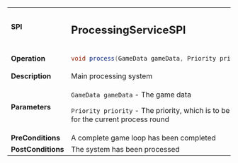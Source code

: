 <table>
<tbody>
<tr>
<td><strong>SPI</strong></td>
<td><h2>ProcessingServiceSPI</h2></td>
</tr>
<tr>
<td><Strong>Operation</strong></td>
    <td>

```java
void process(GameData gameData, Priority priority)
```
</td>
</tr>
<tr>
<td><Strong>Description</strong></td>
<td>Main processing system</td>
</tr>
<tr>
<td><Strong>Parameters</strong></td>
<td>

`GameData gameData` - The game data

`Priority priority` - The priority, which is to be run for the current process round
</td>
</tr>
<tr>
<td><Strong>PreConditions</strong></td>
<td>
A complete game loop has been completed


</td>
</tr>
<tr>
<td><Strong>PostConditions</strong></td>
<td>
The system has been processed


</td>
</tr>
</tbody>
</table>







